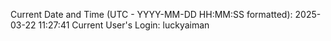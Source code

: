 Current Date and Time (UTC - YYYY-MM-DD HH:MM:SS formatted): 2025-03-22 11:27:41
Current User's Login: luckyaiman
